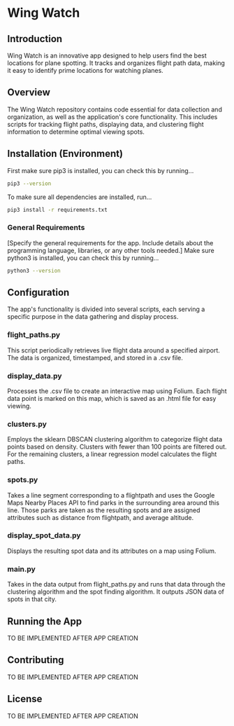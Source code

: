 # Wing Watch

## Introduction

Wing Watch is an innovative app designed to help users find the best locations for plane spotting. It tracks and organizes flight path data, making it easy to identify prime locations for watching planes.

## Overview

The Wing Watch repository contains code essential for data collection and organization, as well as the application's core functionality. This includes scripts for tracking flight paths, displaying data, and clustering flight information to determine optimal viewing spots.

## Installation (Environment)

First make sure pip3 is installed, you can check this by running...
```bash
pip3 --version
```

To make sure all dependencies are installed, run...
```bash
pip3 install -r requirements.txt
```

### General Requirements

[Specify the general requirements for the app. Include details about the programming language, libraries, or any other tools needed.]
Make sure python3 is installed, you can check this by running...
```bash
python3 --version
```

## Configuration

The app's functionality is divided into several scripts, each serving a specific purpose in the data gathering and display process.

### flight_paths.py

This script periodically retrieves live flight data around a specified airport. The data is organized, timestamped, and stored in a .csv file.

### display_data.py

Processes the .csv file to create an interactive map using Folium. Each flight data point is marked on this map, which is saved as an .html file for easy viewing.

### clusters.py

Employs the sklearn DBSCAN clustering algorithm to categorize flight data points based on density. Clusters with fewer than 100 points are filtered out. For the remaining clusters, a linear regression model calculates the flight paths.

### spots.py

Takes a line segment corresponding to a flightpath and uses the Google Maps Nearby Places API to find parks in the surrounding area around this line.  Those parks are taken as the resulting spots and are assigned attributes such as distance from flightpath, and average altitude.  

### display_spot_data.py

Displays the resulting spot data and its attributes on a map using Folium.

### main.py

Takes in the data output from flight_paths.py and runs that data through the clustering algorithm and the spot finding algorithm.  It outputs JSON data of spots in that city.  

## Running the App

TO BE IMPLEMENTED AFTER APP CREATION

## Contributing

TO BE IMPLEMENTED AFTER APP CREATION

## License

TO BE IMPLEMENTED AFTER APP CREATION